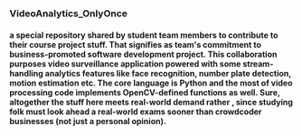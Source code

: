 ### VideoAnalytics_OnlyOnce ###
#### a special repository shared by student team members to contribute to their course project stuff. That signifies as team's commitment to business-promoted software development project. This collaboration purposes video surveillance application powered with some stream-handling analytics features like face recognition, number plate detection, motion estimation etc. The core language is Python and the most of video processing code implements OpenCV-defined functions as well. Sure, altogether the stuff here meets real-world demand rather , since studying folk must look ahead a real-world exams sooner than crowdcoder businesses (not just a personal opinion). ####        

